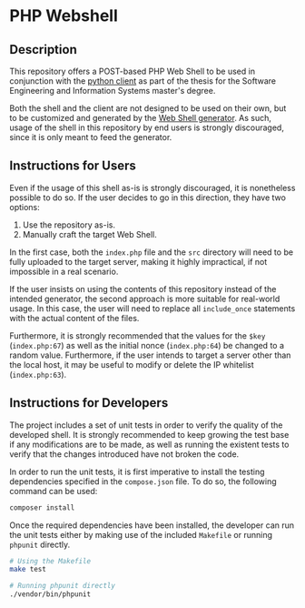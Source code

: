 # PHP Webshell

## Description

This repository offers a POST-based PHP Web Shell to be used in conjunction with the
[python client](https://github.com/david-gilarranz016/python-client) as part of the 
thesis for the Software Engineering and Information Systems master's degree.

Both the shell and the client are not designed to be used on their own, but to be customized
and generated by the [Web Shell generator](https://github.com/david-gilarranz016/wonka-generator/).
As such, usage of the shell in this repository by end users is strongly discouraged, since
it is only meant to feed the generator.

## Instructions for Users

Even if the usage of this shell as-is is strongly discouraged, it is nonetheless possible to do so.
If the user decides to go in this direction, they have two options:

1. Use the repository as-is.
2. Manually craft the target Web Shell.

In the first case, both the `index.php` file and the `src` directory will need to be fully uploaded
to the target server, making it highly impractical, if not impossible in a real scenario.

If the user insists on using the contents of this repository instead of the intended generator, the
second approach is more suitable for real-world usage. In this case, the user will need to replace
all `include_once` statements with the actual content of the files.

Furthermore, it is strongly recommended that the values for the `$key` (`index.php:67`) as well as the
initial nonce (`index.php:64`) be changed to a random value. Furthermore, if the user intends to
target a server other than the local host, it may be useful to modify or delete the IP whitelist 
(`index.php:63`).

## Instructions for Developers

The project includes a set of unit tests in order to verify the quality of the developed shell. It is
strongly recommended to keep growing the test base if any modifications are to be made, as well as
running the existent tests to verify that the changes introduced have not broken the code.

In order to run the unit tests, it is first imperative to install the testing dependencies specified
in the `compose.json` file. To do so, the following command can be used:

```bash
composer install
```

Once the required dependencies have been installed, the developer can run the unit tests either by
making use of the included `Makefile` or running `phpunit` directly.

```bash
# Using the Makefile
make test

# Running phpunit directly
./vendor/bin/phpunit
```
